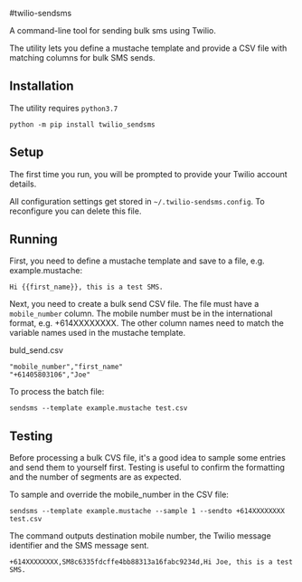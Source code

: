 #twilio-sendsms

A command-line tool for sending bulk sms using Twilio.

The utility lets you define a mustache template and provide a CSV file with matching columns for bulk SMS sends.

## Installation

The utility requires `python3.7`

```
python -m pip install twilio_sendsms
```

## Setup

The first time you run, you will be prompted to provide your Twilio account details.

All configuration settings get stored in `~/.twilio-sendsms.config`. To reconfigure you can delete this file. 

## Running 

First, you need to define a mustache template and save to a file, e.g. example.mustache:

```
Hi {{first_name}}, this is a test SMS. 
```

Next, you need to create a bulk send CSV file. The file must have a `mobile_number` column. The mobile number must be in the international format, e.g. +614XXXXXXXX. The other column names need to match the variable names used in the mustache template.

buld_send.csv
```
"mobile_number","first_name"
"+61405803106","Joe"
```

To process the batch file:

```
sendsms --template example.mustache test.csv 
```

## Testing

Before processing a bulk CVS file, it's a good idea to sample some entries and send them to yourself first. Testing is useful to confirm the formatting and the number of segments are as expected.

To sample and override the mobile_number in the CSV file:

```
sendsms --template example.mustache --sample 1 --sendto +614XXXXXXXX test.csv
```

The command outputs destination mobile number, the Twilio message identifier and the SMS message sent.

```
+614XXXXXXXX,SM8c6335fdcffe4bb88313a16fabc9234d,Hi Joe, this is a test SMS. 
```

